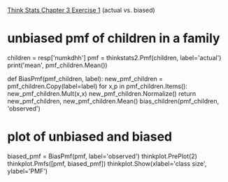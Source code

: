 [Think Stats Chapter 3 Exercise 1](http://greenteapress.com/thinkstats2/html/thinkstats2004.html#toc31) (actual vs. biased)

# unbiased pmf of children in a family
children = resp['numkdhh']
pmf = thinkstats2.Pmf(children, label='actual')
print('mean', pmf_children.Mean())

def BiasPmf(pmf_children, label):
    new_pmf_children = pmf_children.Copy(label=label)
    for x,p in pmf_children.Items():
        new_pmf_children.Mult(x,x)
    new_pmf_children.Normalize()
    return new_pmf_children, new_pmf_children.Mean()
bias_children(pmf_children, 'observed')

# plot of unbiased and biased
biased_pmf = BiasPmf(pmf, label='observed')
thinkplot.PrePlot(2)
thinkplot.Pmfs([pmf, biased_pmf])
thinkplot.Show(xlabel='class size', ylabel='PMF')
